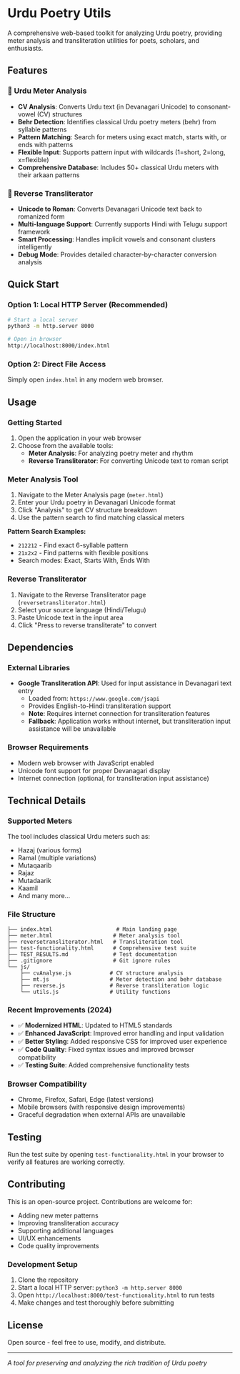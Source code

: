 # Urdu Poetry Utils

A comprehensive web-based toolkit for analyzing Urdu poetry, providing meter analysis and transliteration utilities for poets, scholars, and enthusiasts.

## Features

### 🎵 Urdu Meter Analysis
- **CV Analysis**: Converts Urdu text (in Devanagari Unicode) to consonant-vowel (CV) structures
- **Behr Detection**: Identifies classical Urdu poetry meters (behr) from syllable patterns
- **Pattern Matching**: Search for meters using exact match, starts with, or ends with patterns
- **Flexible Input**: Supports pattern input with wildcards (1=short, 2=long, x=flexible)
- **Comprehensive Database**: Includes 50+ classical Urdu meters with their arkaan patterns

### 🔄 Reverse Transliterator
- **Unicode to Roman**: Converts Devanagari Unicode text back to romanized form
- **Multi-language Support**: Currently supports Hindi with Telugu support framework
- **Smart Processing**: Handles implicit vowels and consonant clusters intelligently
- **Debug Mode**: Provides detailed character-by-character conversion analysis

## Quick Start

### Option 1: Local HTTP Server (Recommended)
```bash
# Start a local server
python3 -m http.server 8000

# Open in browser
http://localhost:8000/index.html
```

### Option 2: Direct File Access
Simply open `index.html` in any modern web browser.

## Usage

### Getting Started
1. Open the application in your web browser
2. Choose from the available tools:
   - **Meter Analysis**: For analyzing poetry meter and rhythm
   - **Reverse Transliterator**: For converting Unicode text to roman script

### Meter Analysis Tool
1. Navigate to the Meter Analysis page (`meter.html`)
2. Enter your Urdu poetry in Devanagari Unicode format
3. Click "Analysis" to get CV structure breakdown
4. Use the pattern search to find matching classical meters

**Pattern Search Examples:**
- `212212` - Find exact 6-syllable pattern
- `21x2x2` - Find patterns with flexible positions
- Search modes: Exact, Starts With, Ends With

### Reverse Transliterator
1. Navigate to the Reverse Transliterator page (`reversetransliterator.html`)
2. Select your source language (Hindi/Telugu)
3. Paste Unicode text in the input area
4. Click "Press to reverse transliterate" to convert

## Dependencies

### External Libraries
- **Google Transliteration API**: Used for input assistance in Devanagari text entry
  - Loaded from: `https://www.google.com/jsapi`
  - Provides English-to-Hindi transliteration support
  - **Note**: Requires internet connection for transliteration features
  - **Fallback**: Application works without internet, but transliteration input assistance will be unavailable

### Browser Requirements
- Modern web browser with JavaScript enabled
- Unicode font support for proper Devanagari display
- Internet connection (optional, for transliteration input assistance)

## Technical Details

### Supported Meters
The tool includes classical Urdu meters such as:
- Hazaj (various forms)
- Ramal (multiple variations)
- Mutaqaarib
- Rajaz
- Mutadaarik
- Kaamil
- And many more...

### File Structure
```
├── index.html                    # Main landing page
├── meter.html                   # Meter analysis tool
├── reversetransliterator.html   # Transliteration tool
├── test-functionality.html      # Comprehensive test suite
├── TEST_RESULTS.md              # Test documentation
├── .gitignore                   # Git ignore rules
└── js/
    ├── cvAnalyse.js            # CV structure analysis
    ├── mt.js                   # Meter detection and behr database
    ├── reverse.js              # Reverse transliteration logic
    └── utils.js                # Utility functions
```

### Recent Improvements (2024)
- ✅ **Modernized HTML**: Updated to HTML5 standards
- ✅ **Enhanced JavaScript**: Improved error handling and input validation
- ✅ **Better Styling**: Added responsive CSS for improved user experience
- ✅ **Code Quality**: Fixed syntax issues and improved browser compatibility
- ✅ **Testing Suite**: Added comprehensive functionality tests

### Browser Compatibility
- Chrome, Firefox, Safari, Edge (latest versions)
- Mobile browsers (with responsive design improvements)
- Graceful degradation when external APIs are unavailable

## Testing

Run the test suite by opening `test-functionality.html` in your browser to verify all features are working correctly.

## Contributing

This is an open-source project. Contributions are welcome for:
- Adding new meter patterns
- Improving transliteration accuracy
- Supporting additional languages
- UI/UX enhancements
- Code quality improvements

### Development Setup
1. Clone the repository
2. Start a local HTTP server: `python3 -m http.server 8000`
3. Open `http://localhost:8000/test-functionality.html` to run tests
4. Make changes and test thoroughly before submitting

## License

Open source - feel free to use, modify, and distribute.

---

*A tool for preserving and analyzing the rich tradition of Urdu poetry*

